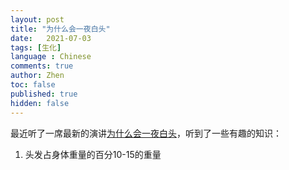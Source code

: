 ```yaml
---
layout: post
title: "为什么会一夜白头"
date:   2021-07-03
tags: [生化]
language : Chinese
comments: true
author: Zhen
toc: false
published: true
hidden: false
---
```

最近听了一席最新的演讲[为什么会一夜白头](https://youtu.be/PXzKU3hVJ5o)，听到了一些有趣的知识：

 1. 头发占身体重量的百分10-15的重量

<!--stackedit_data:
eyJoaXN0b3J5IjpbLTIwODQ5NjUwMjUsMTYzMTU1MDk4NF19
-->